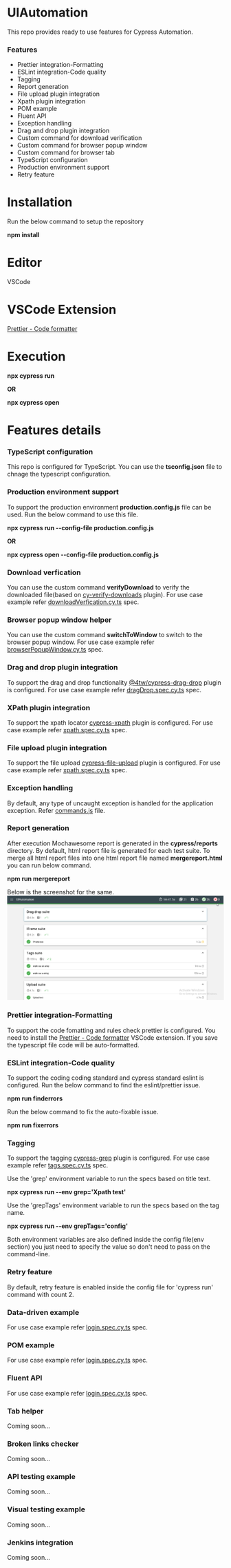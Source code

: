 # UIAutomation
This repo provides ready to use features for Cypress Automation.
### Features
* Prettier integration-Formatting
* ESLint integration-Code quality 
* Tagging 
* Report generation
* File upload plugin integration 
* Xpath plugin integration 
* POM example
* Fluent API 
* Exception handling 
* Drag and drop plugin integration 
* Custom command for download verification 
* Custom command for browser popup window
* Custom command for browser tab
* TypeScript configuration
* Production environment support 
* Retry feature 

# Installation
Run the below command to setup the repository

**npm install**

# Editor
VSCode

# VSCode Extension 
[Prettier - Code formatter](https://marketplace.visualstudio.com/items?itemName=esbenp.prettier-vscode)

# Execution  
**npx cypress run**

  **OR**

**npx cypress open**

# Features details
### TypeScript configuration
This repo is configured for TypeScript. You can use the **tsconfig.json** file to chnage the typescript configuration.

### Production environment support 
To support the production environment **production.config.js** file can be used. Run the below command to use this file.
  
**npx cypress run --config-file production.config.js**

  **OR**

**npx cypress open --config-file production.config.js**

### Download verfication
You can use the custom command **verifyDownload** to verify the downloaded file(based on [cy-verify-downloads](https://www.npmjs.com/package/cypress-xpath) plugin). For use case example refer [downloadVerfication.cy.ts](https://github.com/vinodkpasi/UIAutomation/blob/main/cypress/e2e/specs/miscellaneous/downloadVerfication.cy.ts) spec.

### Browser popup window helper
You can use the custom command **switchToWindow** to switch to the browser popup window. For use case example refer [browserPopupWindow.cy.ts](https://github.com/vinodkpasi/UIAutomation/blob/main/cypress/e2e/specs/miscellaneous/browserPopupWindow.cy.ts) spec.

### Drag and drop plugin integration 
To support the drag and drop functionality  [@4tw/cypress-drag-drop](https://www.npmjs.com/package/@4tw/cypress-drag-drop) plugin is configured. For use case example refer [dragDrop.spec.cy.ts](https://github.com/vinodkpasi/UIAutomation/blob/main/cypress/e2e/specs/miscellaneous/dragDrop.spec.cy.ts) spec.

### XPath plugin integration 
To support the xpath locator [cypress-xpath](https://www.npmjs.com/package/cypress-xpath) plugin is configured. For use case example refer [xpath.spec.cy.ts](https://github.com/vinodkpasi/UIAutomation/blob/main/cypress/e2e/specs/miscellaneous/xpath.spec.cy.ts) spec.

### File upload plugin integration  
To support the file upload [cypress-file-upload](https://www.npmjs.com/package/cypress-file-upload) plugin is configured. For use case example refer [xpath.spec.cy.ts](https://github.com/vinodkpasi/UIAutomation/blob/main/cypress/e2e/specs/miscellaneous/upload.spec.cy.ts) spec.

### Exception handling 
By default, any type of uncaught exception is handled for the application exception. Refer [commands.js](https://github.com/vinodkpasi/UIAutomation/blob/main/cypress/support/commands.js) file.

### Report generation 
After execution Mochawesome report is generated  in the **cypress/reports** directory. By default, html report file is generated for each test suite. To merge all html report files into one html report file named **mergereport.html**  you can run below command.

**npm run mergereport**

Below is the screenshot for the same.
![Screenshot](https://github.com/vinodkpasi/UIAutomation/blob/main/cypress/images/mergereport.png "This is a sample report screenshot.")

### Prettier integration-Formatting
To support the code fomatting and rules check prettier is configured. You need to install the [Prettier - Code formatter](https://marketplace.visualstudio.com/items?itemName=esbenp.prettier-vscode) VSCode extension. If you save the typescript file code will be auto-formatted. 

### ESLint integration-Code quality 
To support the coding coding standard and cypress standard eslint is configured.
Run the below command to find the eslint/prettier issue.

  **npm run finderrors**

Run the below command to fix the auto-fixable issue.

  **npm run fixerrors**

### Tagging 
To support the tagging [cypress-grep](https://www.npmjs.com/package/cypress-grep) plugin is configured. For use case example refer [tags.spec.cy.ts](https://github.com/vinodkpasi/UIAutomation/blob/main/cypress/e2e/specs/miscellaneous/tags.spec.cy.ts) spec.

Use the 'grep' environment variable to run the specs based on title text.

  **npx cypress run --env grep='Xpath test'**

Use the 'grepTags' environment variable to run the specs based on the tag name.

  **npx cypress run --env grepTags='config'**

Both environment variables are also defined inside the config file(env section) you just need to specify the value so don't need to pass on the command-line.

### Retry feature 
By default, retry feature is enabled inside the config file for 'cypress run' command with count 2.

### Data-driven example 
For use case example refer [login.spec.cy.ts](https://github.com/vinodkpasi/UIAutomation/blob/main/cypress/e2e/specs/login/login.spec.cy.ts) spec.

### POM example 
For use case example refer [login.spec.cy.ts](https://github.com/vinodkpasi/UIAutomation/blob/main/cypress/e2e/specs/login/login.spec.cy.ts) spec.

### Fluent API 
For use case example refer [login.spec.cy.ts](https://github.com/vinodkpasi/UIAutomation/blob/main/cypress/e2e/specs/login/login.spec.cy.ts) spec.

### Tab helper
Coming soon...

### Broken links checker
Coming soon...

### API testing example 
Coming soon...

### Visual testing example
Coming soon...

### Jenkins integration 
Coming soon...

